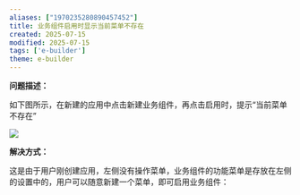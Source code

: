 ```yaml
---
aliases: ["1970235280890457452"]
title: 业务组件启用时显示当前菜单不存在
created: 2025-07-15
modified: 2025-07-15
tags: ['e-builder']
theme: e-builder
---
```


**问题描述：**

如下图所示，在新建的应用中点击新建业务组件，再点击启用时，提示“当前菜单不存在”

![](https://myhelpdoc.oss-cn-heyuan.aliyuncs.com/mdimages/1120415095c8048dbb3ea4ec4eed77f2.jpg)

**解决方式：**

这是由于用户刚创建应用，左侧没有操作菜单，业务组件的功能菜单是存放在左侧的设置中的，用户可以随意新建一个菜单，即可启用业务组件：

